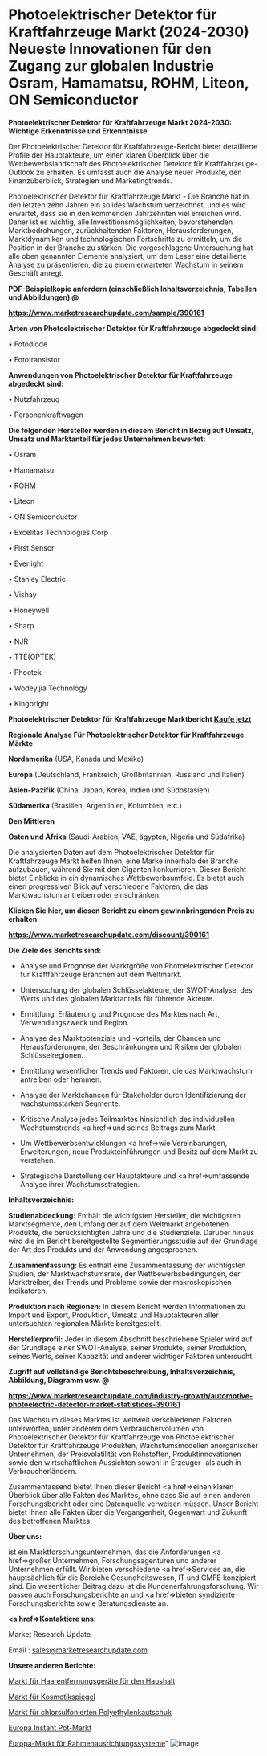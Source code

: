 # Photoelektrischer Detektor für Kraftfahrzeuge Markt (2024-2030) Neueste Innovationen für den Zugang zur globalen Industrie Osram, Hamamatsu, ROHM, Liteon, ON Semiconductor

<strong>Photoelektrischer Detektor für Kraftfahrzeuge Markt 2024-2030: Wichtige Erkenntnisse und Erkenntnisse</strong>

Der Photoelektrischer Detektor für Kraftfahrzeuge-Bericht bietet detaillierte Profile der Hauptakteure, um einen klaren Überblick über die Wettbewerbslandschaft des Photoelektrischer Detektor für Kraftfahrzeuge-Outlook zu erhalten. Es umfasst auch die Analyse neuer Produkte, den Finanzüberblick, Strategien und Marketingtrends.

Photoelektrischer Detektor für Kraftfahrzeuge Markt - Die Branche hat in den letzten zehn Jahren ein solides Wachstum verzeichnet, und es wird erwartet, dass sie in den kommenden Jahrzehnten viel erreichen wird. Daher ist es wichtig, alle Investitionsmöglichkeiten, bevorstehenden Marktbedrohungen, zurückhaltenden Faktoren, Herausforderungen, Marktdynamiken und technologischen Fortschritte zu ermitteln, um die Position in der Branche zu stärken. Die vorgeschlagene Untersuchung hat alle oben genannten Elemente analysiert, um dem Leser eine detaillierte Analyse zu präsentieren, die zu einem erwarteten Wachstum in seinem Geschäft anregt.



<strong><b>PDF-Beispielkopie anfordern (einschließlich Inhaltsverzeichnis, Tabellen und Abbildungen) @ </b></strong>

<strong><a href=https://www.marketresearchupdate.com/sample/390161>

<strong>https://www.marketresearchupdate.com/sample/390161</u></a></strong></strong>



<strong>Arten von Photoelektrischer Detektor für Kraftfahrzeuge abgedeckt sind:</strong>

• Fotodiode

• Fototransistor



<strong>Anwendungen von Photoelektrischer Detektor für Kraftfahrzeuge abgedeckt sind:</strong>

• Nutzfahrzeug

• Personenkraftwagen



<strong>Die folgenden Hersteller werden in diesem Bericht in Bezug auf Umsatz, Umsatz und Marktanteil für jedes Unternehmen bewertet:</strong>

• Osram

• Hamamatsu

• ROHM

• Liteon

• ON Semiconductor

• Excelitas Technologies Corp

• First Sensor

• Everlight

• Stanley Electric

• Vishay

• Honeywell

• Sharp

• NJR

• TTE(OPTEK)

• Phoetek

• Wodeyijia Technology

• Kingbright



<strong>Photoelektrischer Detektor für Kraftfahrzeuge Marktbericht <a href=https://www.marketresearchupdate.com/buynow/390161>Kaufe jetzt</a></strong>



<strong>Regionale Analyse Für Photoelektrischer Detektor für Kraftfahrzeuge Märkte</strong>



<strong>Nordamerika</strong> (USA, Kanada und Mexiko)



<strong>Europa</strong> (Deutschland, Frankreich, Großbritannien, Russland und Italien)



<strong>Asien-Pazifik</strong> (China, Japan, Korea, Indien und Südostasien)



<strong>Südamerika</strong> (Brasilien, Argentinien, Kolumbien, etc.)



<strong>Den Mittleren</strong> 

<strong>Osten und Afrika</strong> (Saudi-Arabien, VAE, ägypten, Nigeria und Südafrika)

Die analysierten Daten auf dem Photoelektrischer Detektor für Kraftfahrzeuge Markt helfen Ihnen, eine Marke innerhalb der Branche aufzubauen, während Sie mit den Giganten konkurrieren. Dieser Bericht bietet Einblicke in ein dynamisches Wettbewerbsumfeld. Es bietet auch einen progressiven Blick auf verschiedene Faktoren, die das Marktwachstum antreiben oder einschränken.



<strong>Klicken Sie hier, um diesen Bericht zu einem gewinnbringenden Preis zu erhalten
</strong>

<strong><a href=https://www.marketresearchupdate.com/discount/390161>https://www.marketresearchupdate.com/discount/390161</b></u></strong></a>



<strong>Die Ziele des Berichts sind:</strong>

- Analyse und Prognose der Marktgröße von Photoelektrischer Detektor für Kraftfahrzeuge Branchen auf dem Weltmarkt.

- Untersuchung der globalen Schlüsselakteure, der SWOT-Analyse, des Werts und des globalen Marktanteils für führende Akteure.

- Ermittlung, Erläuterung und Prognose des Marktes nach Art, Verwendungszweck und Region.

- Analyse des Marktpotenzials und -vorteils, der Chancen und Herausforderungen, der Beschränkungen und Risiken der globalen Schlüsselregionen.

- Ermittlung wesentlicher Trends und Faktoren, die das Marktwachstum antreiben oder hemmen.

- Analyse der Marktchancen für Stakeholder durch Identifizierung der wachstumsstarken Segmente.

- Kritische Analyse jedes Teilmarktes hinsichtlich des individuellen Wachstumstrends <a href=>und</a> seines Beitrags zum Markt.

- Um Wettbewerbsentwicklungen <a href=>wie</a> Vereinbarungen, Erweiterungen, neue Produkteinführungen und Besitz auf dem Markt zu verstehen.

- Strategische Darstellung der Hauptakteure und <a href=>umfas</a>sende Analyse ihrer Wachstumsstrategien.



<strong>Inhaltsverzeichnis:</strong>



<strong>Studienabdeckung:</strong> Enthält die wichtigsten Hersteller, die wichtigsten Marktsegmente, den Umfang der auf dem Weltmarkt angebotenen Produkte, die berücksichtigten Jahre und die Studienziele. Darüber hinaus wird die im Bericht bereitgestellte Segmentierungsstudie auf der Grundlage der Art des Produkts und der Anwendung angesprochen.



<strong>Zusammenfassung:</strong> Es enthält eine Zusammenfassung der wichtigsten Studien, der Marktwachstumsrate, der Wettbewerbsbedingungen, der Markttreiber, der Trends und Probleme sowie der makroskopischen Indikatoren.



<strong>Produktion nach Regionen:</strong> In diesem Bericht werden Informationen zu Import und Export, Produktion, Umsatz und Hauptakteuren aller untersuchten regionalen Märkte bereitgestellt.



<strong>Herstellerprofil:</strong> Jeder in diesem Abschnitt beschriebene Spieler wird auf der Grundlage einer SWOT-Analyse, seiner Produkte, seiner Produktion, seines Werts, seiner Kapazität und anderer wichtiger Faktoren untersucht.



<strong><b>Zugriff auf vollständige Berichtsbeschreibung, Inhaltsverzeichnis, Abbildung, Diagramm usw. @ </b></strong>

<strong><a href=https://www.marketresearchupdate.com/industry-growth/automotive-photoelectric-detector-market-statistices-390161>https://www.marketresearchupdate.com/industry-growth/automotive-photoelectric-detector-market-statistices-390161</a></strong>

Das Wachstum dieses Marktes ist weltweit verschiedenen Faktoren unterworfen, unter anderem dem Verbrauchervolumen von Photoelektrischer Detektor für Kraftfahrzeuge von Photoelektrischer Detektor für Kraftfahrzeuge Produkten, Wachstumsmodellen anorganischer Unternehmen, der Preisvolatilität von Rohstoffen, Produktinnovationen sowie den wirtschaftlichen Aussichten sowohl in Erzeuger- als auch in Verbraucherländern.

Zusammenfassend bietet Ihnen dieser Bericht <a href=>einen</a> klaren Überblick über alle Fakten des Marktes, ohne dass Sie auf einen anderen Forschungsbericht oder eine Datenquelle verweisen müssen. Unser Bericht bietet Ihnen alle Fakten über die Vergangenheit, Gegenwart und Zukunft des betroffenen Marktes.



<strong>Über uns:</strong>

 ist ein Marktforschungsunternehmen, das die Anforderungen <a href=>großer</a> Unternehmen, Forschungsagenturen und anderer Unternehmen erfüllt. Wir bieten verschiedene <a href=>Services</a> an, die hauptsächlich für die Bereiche Gesundheitswesen, IT und CMFE konzipiert sind. Ein wesentlicher Beitrag dazu ist die Kundenerfahrungsforschung. Wir passen auch Forschungsberichte an und <a href=>bieten</a> syndizierte Forschungsberichte sowie Beratungsdienste an.



<strong><a href=>Kontaktiere uns:</a></strong>

Market Research Update

Email : sales@marketresearchupdate.com



<strong>Unsere anderen Berichte:</strong>

<a href=https://www.linkedin.com/pulse/household-hair-removal-devices-market-latest>Markt für Haarentfernungsgeräte für den Haushalt</a>

<a href=https://www.linkedin.com/pulse/vanity-makeup-mirror-market-outlooks-2023-size>Markt für Kosmetikspiegel</a>

<a href=https://www.linkedin.com/pulse/chlorosulfonated-polyethylene-rubber-market-sizing-up>Markt für chlorsulfonierten Polyethylenkautschuk</a>

<a href=https://www.linkedin.com/pulse/europe-instant-pot-market-2023-pointing-capture>Europa Instant Pot-Markt</a>

<a href=https://www.linkedin.com/pulse/europe-frame-alignment-systems-market-size-share-trend>Europa-Markt für Rahmenausrichtungssysteme</a>"
![image](https://github.com/Gayatrikarjule/Market-Analysis-361/assets/97346546/2990a44b-ffb3-49ae-8e03-6137d38d350f)
